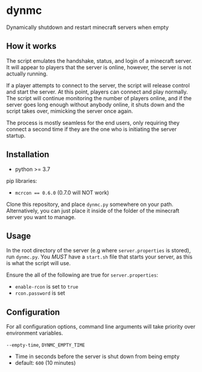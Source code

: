 dynmc
=====

Dynamically shutdown and restart minecraft servers when empty

How it works
------------

The script emulates the handshake, status, and login of a minecraft server. It will appear to players that the server is online, however, the server is not actually running.

If a player attempts to connect to the server, the script will release control and start the server. At this point, players can connect and play normally. 
The script will continue monitoring the number of players online, and if the server goes long enough without anybody online, it shuts down and the script takes over,
mimicking the server once again.

The process is mostly seamless for the end users, only requiring they connect a second time if they are the one who is initiating the server startup.

Installation
------------

- python >= 3.7

pip libraries:
- `mcrcon == 0.6.0` (0.7.0 will NOT work)

Clone this repository, and place `dynmc.py` somewhere on your path. Alternatively, you can just place it inside of the folder of the minecraft server you want to manage.

Usage
-----

In the root directory of the server (e.g where `server.properties` is stored), run `dynmc.py`. You *MUST* have a `start.sh` file that starts your server, as this is what the script will use.

Ensure the all of the following are true for `server.properties`:
 - `enable-rcon` is set to `true`
 - `rcon.password` is set

Configuration
-------------

For all configuration options, command line arguments will take priority over environment variables.

`--empty-time`, `DYNMC_EMPTY_TIME`
 - Time in seconds before the server is shut down from being empty
 - default: `600` (10 minutes)